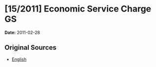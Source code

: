 # [15/2011] Economic Service Charge GS

**Date:** 2011-02-28

## Original Sources

- [English](https://documents.gov.lk/view/bills/2011/2/15-2011_E.pdf)
